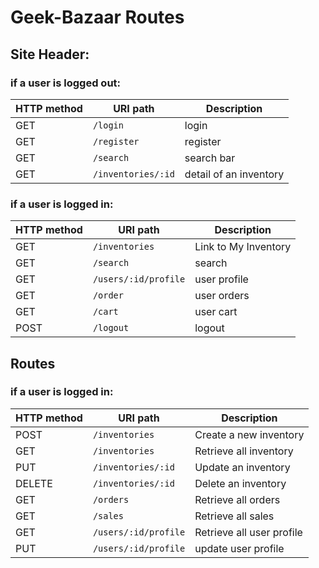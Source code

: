 # Geek-Bazaar Routes

## Site Header:

### if a user is logged out:
HTTP method | URI path | Description
--- | --- | ---
GET | `/login` | login
GET | `/register` | register
GET | `/search` | search bar
GET | `/inventories/:id` | detail of an inventory

### if a user is logged in:
HTTP method | URI path | Description 
--- | --- | ---
GET | `/inventories` | Link to My Inventory
GET | `/search`  | search
GET | `/users/:id/profile` | user profile
GET | `/order` | user orders
GET | `/cart` | user cart
POST | `/logout` | logout

## Routes 

### if a user is logged in:
HTTP method | URI path | Description 
--- | --- | ---
POST | `/inventories` | Create a new inventory 
GET | `/inventories` | Retrieve all inventory 
PUT | `/inventories/:id` | Update an inventory
DELETE | `/inventories/:id` | Delete an inventory
GET | `/orders` | Retrieve all orders
GET | `/sales` | Retrieve all sales
GET | `/users/:id/profile` | Retrieve all user profile
PUT | `/users/:id/profile` | update user profile




